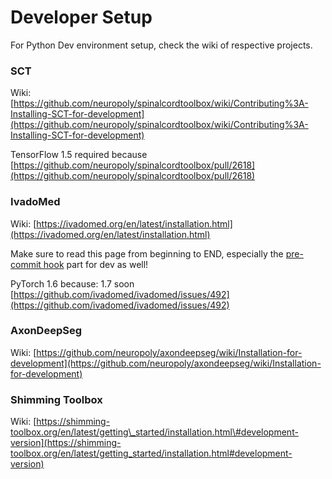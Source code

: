 # Developer Setup

For Python Dev environment setup, check the wiki of respective projects. 

### SCT

Wiki: [https://github.com/neuropoly/spinalcordtoolbox/wiki/Contributing%3A-Installing-SCT-for-development](https://github.com/neuropoly/spinalcordtoolbox/wiki/Contributing%3A-Installing-SCT-for-development) 

TensorFlow 1.5 required because [https://github.com/neuropoly/spinalcordtoolbox/pull/2618](https://github.com/neuropoly/spinalcordtoolbox/pull/2618) 

### IvadoMed

Wiki: [https://ivadomed.org/en/latest/installation.html](https://ivadomed.org/en/latest/installation.html) 

Make sure to read this page from beginning to END, especially the [pre-commit hook](https://ivadomed.org/en/latest/installation.html#install-pre-commit-hooks-for-development) part for dev as well!

PyTorch 1.6 because: 1.7 soon [https://github.com/ivadomed/ivadomed/issues/492](https://github.com/ivadomed/ivadomed/issues/492) 

### AxonDeepSeg

Wiki: [https://github.com/neuropoly/axondeepseg/wiki/Installation-for-development](https://github.com/neuropoly/axondeepseg/wiki/Installation-for-development)

### Shimming Toolbox

Wiki: [https://shimming-toolbox.org/en/latest/getting\_started/installation.html\#development-version](https://shimming-toolbox.org/en/latest/getting_started/installation.html#development-version)

